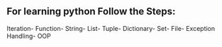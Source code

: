 ## For learning python Follow the Steps:

Iteration- Function- String- List- Tuple- Dictionary- Set- File- Exception Handling- OOP
